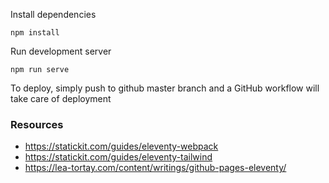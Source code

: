 
Install dependencies
```
npm install
```

Run development server
```
npm run serve
```

To deploy, simply push to github master branch and a GitHub workflow will take care of deployment

### Resources
* https://statickit.com/guides/eleventy-webpack
* https://statickit.com/guides/eleventy-tailwind
* https://lea-tortay.com/content/writings/github-pages-eleventy/